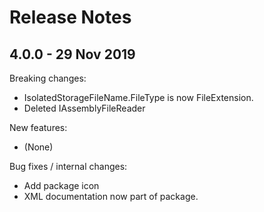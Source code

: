 # Release Notes

## 4.0.0 - 29 Nov 2019

Breaking changes:
* IsolatedStorageFileName.FileType is now FileExtension.
* Deleted IAssemblyFileReader

New features:
* (None)

Bug fixes / internal changes:
* Add package icon
* XML documentation now part of package.
